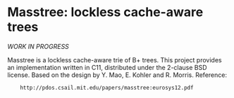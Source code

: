 # Masstree: lockless cache-aware trees

*WORK IN PROGRESS*

Masstree is a lockless cache-aware trie of B+ trees.  This project provides
an implementation written in C11, distributed under the 2-clause BSD license.
Based on the design by Y. Mao, E. Kohler and R. Morris.  Reference:

        http://pdos.csail.mit.edu/papers/masstree:eurosys12.pdf
